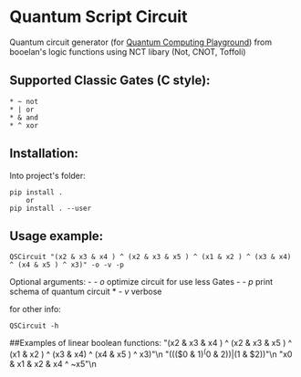 # Quantum Script Circuit
Quantum circuit generator (for [Quantum Computing Playground](http://www.quantumplayground.net)) from booelan's logic functions using NCT libary (Not, CNOT, Toffoli)

## Supported Classic Gates (C style):
	* ~ not
	* |	or
	* &	and
	* ^	xor

## Installation:
Into project's folder:
```
pip install .
	or
pip install . --user
```
## Usage example:
```
QSCircuit "(x2 & x3 & x4 ) ^ (x2 & x3 & x5 ) ^ (x1 & x2 ) ^ (x3 & x4)  ^ (x4 & x5 ) ^ x3)" -o -v -p
```
Optional arguments:
	- *- o* optimize circuit for use less Gates
	- *- p* print schema of quantum circuit
	* *- v* verbose

 for other info:
```
QSCircuit -h
```

##Examples of linear boolean functions:
	"(x2 & x3 & x4 ) ^ (x2 & x3 & x5 ) ^ (x1 & x2 ) ^ (x3 & x4)  ^ (x4 & x5 ) ^ x3)"\n
	"((($0 & $1) ^ ($0 & $2)) | ($1 &  $2))"\n
	"x0 & x1 & x2 & x4 ^ ~x5"\n
